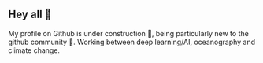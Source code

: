 ## Hey all 👋

My profile on Github is under construction 🦦, being particularly new to the github community 🙇‍. Working between deep learning/AI, oceanography and climate change. 

<!--I really want to collaborate to open source and as Github says, I hope I will rock 🎸 ! [About the open source](https://opensource.guide/)-->

